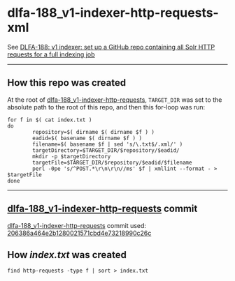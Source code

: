 # dlfa-188_v1-indexer-http-requests-xml

See [DLFA-188: v1 indexer: set up a GitHub repo containing all Solr HTTP requests for a full indexing job](https://jira.nyu.edu/browse/DLFA-188)

---

## How this repo was created

At the root of [dlfa\-188\_v1\-indexer\-http\-requests](https://github.com/NYULibraries/dlfa-188_v1-indexer-http-requests), `TARGET_DIR` was set to the absolute path to the root of this repo, and then this for-loop was run:

```shell
for f in $( cat index.txt )
do 
        repository=$( dirname $( dirname $f ) )
        eadid=$( basename $( dirname $f ) )
        filename=$( basename $f | sed 's/\.txt$/.xml/' )
        targetDirectory=$TARGET_DIR/$repository/$eadid/
        mkdir -p $targetDirectory
        targetFile=$TARGET_DIR/$repository/$eadid/$filename
        perl -0pe 's/^POST.*\r\n\r\n//ms' $f | xmllint --format - > $targetFile
done
```

---

## [dlfa-188\_v1-indexer-http-requests](https://github.com/NYULibraries/dlfa-188_v1-indexer-http-requests/) commit

[dlfa-188\_v1-indexer-http-requests](https://github.com/NYULibraries/dlfa-188_v1-indexer-http-requests/) commit used: [206386a464e2b1280021571cbd4e73218990c26c](https://github.com/NYULibraries/dlfa-188_v1-indexer-http-requests/commit/206386a464e2b1280021571cbd4e73218990c26c)

## How _index.txt_ was created

```shell
find http-requests -type f | sort > index.txt
```
